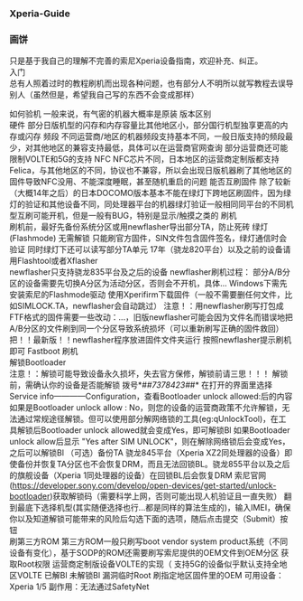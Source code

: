 ### Xperia-Guide
### 画饼
只是基于我自己的理解不完善的索尼Xperia设备指南，欢迎补充、纠正。  
入门  
总有人照着过时的教程刷机而出现各种问题，也有部分人不明所以就写教程去误导别人（虽然但是，希望我自己写的东西不会变成那样）

如何验机 
一般来说，有气密的机器大概率是原装 
版本区别  
硬件  部分日版机型的闪存和内存容量比其他地区小，部分国行机型独享更高的内存或闪存
频段 不同运营商/地区的机器频段支持基本不同，一般日版支持的频段最少，对其他地区的兼容支持最低，具体可以在运营商官网查询
部分运营商还可能限制VOLTE和5G的支持
NFC   NFC芯片不同，日本地区的运营商定制版都支持Felica，与其他地区的不同，协议也不兼容，所以会出现日版机器刷了其他地区的固件导致NFC没用、不能深度睡眠，甚至随机重启的问题
能否互刷固件  除了较新（大概14年之后）的日本DOCOMO版本基本不能在绿灯下跨地区刷固件，因为绿灯的验证和其他设备不同，同处理器平台的机器绿灯验证一般相同同平台的不同机型互刷可能开机，但是一般有BUG，特别是显示/触摸之类的
刷机  
刷机前，最好先备份系统分区或用newflasher导出部分TA，防止死砖
绿灯(Flashmode) 无需解锁 只能刷官方固件，SIN文件包含固件签名，绿灯通信时会验证 
同时绿灯下还可以读写部分TA单元
17年（骁龙820平台）以及之前的设备请用Flashtool或者Xflasher  
newflasher只支持骁龙835平台及之后的设备
newflasher刷机过程：
	部分A/B分区的设备需要先切换A分区为活动分区，否则会不开机，具体...
	Windows下需先安装索尼的Flashmode驱动
	使用Xperifirm下载固件（一般不需要删任何文件，比如SIMLOCK.TA，newflasher会自动跳过）
	注意！：用newflasher刷写打包成FTF格式的固件需要一些改动：...，旧版newflasher可能会因为文件名而错误地把A/B分区的文件刷到同一个分区导致系统损坏（可以重新刷写正确的固件救回）
	把！！最新版！！newflasher程序放进固件文件夹运行
	按照newflasher提示刷机即可
Fastboot 刷机  
解锁Bootloader  
注意！：解锁可能导致设备永久损坏，失去官方保修，解锁前请三思！！！
解锁前，需确认你的设备是否能解锁
拨号*#*#7378423#*#* 在打开的界面里选择Service info————Configuration，查看Bootloader unlock allowed:后的内容
    如果是Bootloader unlock allow : No，则您的设备的运营商政策不允许解锁，无法通过常规途径解锁。但可以使用部分解网络锁的工具(eg:qUnlockTool)，在工具解锁后Bootloader unlock allowed就会变成Yes，即可解锁Bl
    如果Bootloader unlock allow后显示 "Yes after SIM UNLOCK"，则在解除网络锁后会变成Yes，之后可以解锁Bl
（可选）备份TA
骁龙845平台（Xperia XZ2同处理器的设备）即使备份并恢复TA分区也不会恢复DRM，而且无法回锁BL。骁龙855平台以及之后的旗舰设备（Xperia 1同处理器的设备）在回锁BL后会恢复DRM
索尼官网(https://developer.sony.com/develop/open-devices/get-started/unlock-bootloader)获取解锁码（需要科学上网，否则可能出现人机验证且一直失败）
翻到最底下选择机型(其实随便选择也行...都是同样的算法生成的)，输入IMEI，确保你以及知道解锁可能带来的风险后勾选下面的选项，随后点击提交（Submit）按钮  
  刷第三方ROM
  第三方ROM一般只刷写boot vendor system product系统（不同设备有变化），基于SODP的ROM还需要刷写索尼提供的OEM文件到OEM分区
  获取Root权限
 运营商定制版设备VOLTE的实现（ 支持5G的设备似乎默认支持全地区VOLTE
  已解Bl
  未解锁Bl
   漏洞临时Root
   刷指定地区固件里的OEM
    可用设备：Xperia 1/5
    副作用：无法通过SafetyNet
